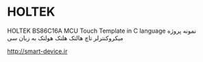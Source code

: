 # HOLTEK
HOLTEK BS86C16A MCU Touch Template in C language
نمونه پروژه میکروکنترلر تاچ هالتک هلتک هولتک به زبان سی

http://smart-device.ir
